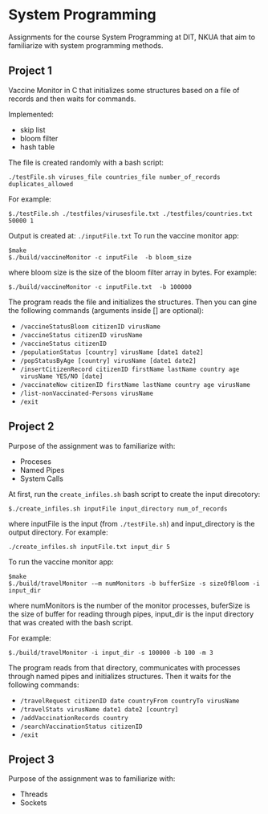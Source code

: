 # System Programming
Assignments for the course System Programming at DIT, NKUA that aim to familiarize with system programming methods. 

## Project 1
Vaccine Monitor in C that initializes some structures based on a file of records and then waits for commands. 

Implemented:
* skip list
* bloom filter
* hash table

The file is created randomly with a bash script:
```
./testFile.sh viruses_file countries_file number_of_records duplicates_allowed
```
For example:
```
$./testFile.sh ./testfiles/virusesfile.txt ./testfiles/countries.txt 50000 1
```
Output is created at: `./inputFile.txt`
To run the vaccine monitor app:

```
$make
$./build/vaccineMonitor -c inputFile  -b bloom_size
```

where bloom size is the size of the bloom filter array in bytes. For example:

```
$./build/vaccineMonitor -c inputFile.txt  -b 100000
```

The program reads the file and initializes the structures.
Then you can gine the following commands (arguments inside [] are optional):
* `/vaccineStatusBloom citizenID virusName`
* `/vaccineStatus citizenID virusName`
* `/vaccineStatus citizenID`
* `/populationStatus [country] virusName [date1 date2]`
* `/popStatusByAge [country] virusName [date1 date2]`
* `/insertCitizenRecord citizenID firstName lastName country age virusName YES/NO [date]`
* `/vaccinateNow citizenID firstName lastName country age virusName`
* `/list-nonVaccinated-Persons virusName`
* `/exit`

## Project 2

Purpose of the assignment was to familiarize with: 
* Proceses
* Named Pipes
* System Calls

At first, run the `create_infiles.sh` bash script to create the input direcotory:
```
$./create_infiles.sh inputFile input_directory num_of_records
```
where inputFile is the input (from `./testFile.sh`) and input_directory is the output directory. For example:
```
./create_infiles.sh inputFile.txt input_dir 5
```

To run the vaccine monitor app:

```
$make
$./build/travelMonitor -–m numMonitors -b bufferSize -s sizeOfBloom -i input_dir
```
where numMonitors is the number of the monitor processes, buferSize is the size of buffer for reading through pipes, input_dir is the input directory that was created with the bash script. 

For example:
```
$./build/travelMonitor -i input_dir -s 100000 -b 100 -m 3
```
The program reads from that directory, communicates with processes through named pipes and initializes structures.
Then it waits for the following commands:
* `/travelRequest citizenID date countryFrom countryTo virusName`
* `/travelStats virusName date1 date2 [country]`
* `/addVaccinationRecords country`
* `/searchVaccinationStatus citizenID`
* `/exit`

## Project 3

Purpose of the assignment was to familiarize with: 
* Threads
* Sockets

